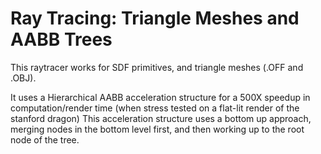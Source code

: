 Ray Tracing: Triangle Meshes and AABB Trees
===========================================

This raytracer works for SDF primitives, and triangle meshes (.OFF and .OBJ). 

It uses a Hierarchical AABB acceleration structure for a 500X speedup in computation/render time (when stress tested on a flat-lit render of the stanford dragon) This acceleration structure uses a bottom up approach, merging nodes in the bottom level first, and then working up to the root node of the tree.
